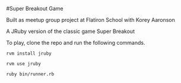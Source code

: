 #Super Breakout Game

Built as meetup group project at Flatiron School with Korey Aaronson

A JRuby version of the classic game Super Breakout 

To play, clone the repo and run the following commands.

```
rvm install jruby
```
```
rvm use jruby
```
```
ruby bin/runner.rb
```